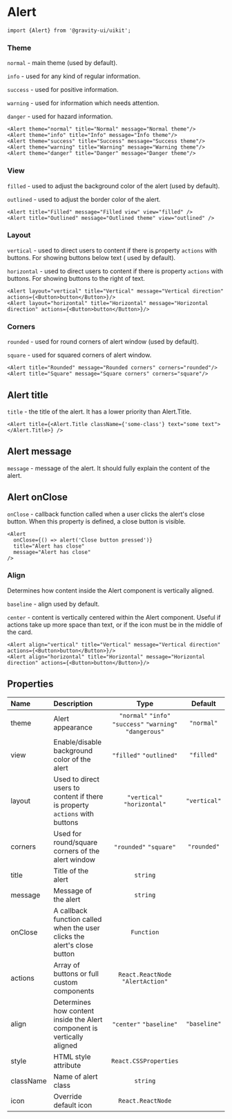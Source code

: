 <!--GITHUB_BLOCK-->

# Alert

<!--/GITHUB_BLOCK-->

```tsx
import {Alert} from '@gravity-ui/uikit';
```

### Theme

`normal` - main theme (used by default).

`info` - used for any kind of regular information.

`success` - used for positive information.

`warning` - used for information which needs attention.

`danger` - used for hazard information.

<!--LANDING_BLOCK
<ExampleBlock
    code={`
<Alert theme="normal" title="Normal" message="Normal theme" />
<Alert theme="info" title="Info" message="Info theme" />
<Alert theme="success" title="Success" message="Success theme" />
<Alert theme="warning" title="Warning" message="Warning theme" />
<Alert theme="danger" title="Danger" message="Danger theme" />
`}>
    <UIKit.Alert theme="normal" title="Normal" message="Normal theme" />
    <UIKit.Alert theme="info" title="Info" message="Info theme" />
    <UIKit.Alert theme="success" title="Success" message="Success theme" />
    <UIKit.Alert theme="warning" title="Warning" message="Warning theme" />
    <UIKit.Alert theme="danger" title="Danger" message="Danger theme" />
</ExampleBlock>
LANDING_BLOCK-->

<!--GITHUB_BLOCK-->

```tsx
<Alert theme="normal" title="Normal" message="Normal theme"/>
<Alert theme="info" title="Info" message="Info theme"/>
<Alert theme="success" title="Success" message="Success theme"/>
<Alert theme="warning" title="Warning" message="Warning theme"/>
<Alert theme="danger" title="Danger" message="Danger theme"/>
```

<!--/GITHUB_BLOCK-->

### View

`filled` - used to adjust the background color of the alert (used by default).

`outlined` - used to adjust the border color of the alert.

<!--LANDING_BLOCK
<ExampleBlock
    code={`
<Alert title="Filled" message="Filled view" view="filled" />
<Alert title="Outlined" message="Outlined theme" view="outlined" />
`}
>
    <UIKit.Alert title="Filled" message="Filled view" view="filled" />
    <UIKit.Alert title="Outlined" message="Outlined theme" view="outlined" />
</ExampleBlock>
LANDING_BLOCK-->

<!--GITHUB_BLOCK-->

```
<Alert title="Filled" message="Filled view" view="filled" />
<Alert title="Outlined" message="Outlined theme" view="outlined" />
```

<!--/GITHUB_BLOCK-->

### Layout

`vertical` - used to direct users to content if there is property `actions` with buttons. For showing buttons below text (
used
by default).

`horizontal` - used to direct users to content if there is property `actions` with buttons. For showing buttons to the right
of text.

<!--LANDING_BLOCK
<ExampleBlock
    code={`
<Alert layout="vertical" title="Vertical" message="Vertical direction" actions={<Button>button</Button>} />
<Alert layout="horizontal" title="Horizontal" message="Horizontal direction" actions={<Button>button</Button>} />
`}>
    <UIKit.Alert layout="vertical" title="Vertical" message="Vertical direction" actions={<UIKit.Button>button</UIKit.Button>} />
    <UIKit.Alert layout="horizontal" title="Horizontal" message="Horizontal direction" actions={<UIKit.Button>button</UIKit.Button>} />
</ExampleBlock>
LANDING_BLOCK-->

<!--GITHUB_BLOCK-->

```tsx
<Alert layout="vertical" title="Vertical" message="Vertical direction" actions={<Button>button</Button>}/>
<Alert layout="horizontal" title="Horizontal" message="Horizontal direction" actions={<Button>button</Button>}/>
```

<!--/GITHUB_BLOCK-->

### Corners

`rounded` - used for round corners of alert window (used by default).

`square` - used for squared corners of alert window.

<!--LANDING_BLOCK
<ExampleBlock
    code={`
<Alert title="Rounded" message="Rounded corners" corners="rounded"  />
<Alert title="Square" message="Square corners" corners="square" />
`}
>
    <UIKit.Alert title="Rounded" message="Rounded corners" corners="rounded"  />
    <UIKit.Alert title="Square" message="Square corners" corners="square" />
</ExampleBlock>
LANDING_BLOCK-->

<!--GITHUB_BLOCK-->

```tsx
<Alert title="Rounded" message="Rounded corners" corners="rounded"/>
<Alert title="Square" message="Square corners" corners="square"/>
```

<!--/GITHUB_BLOCK-->

## Alert title

`title` - the title of the alert. It has a lower priority than Alert.Title.

<!--LANDING_BLOCK
<ExampleBlock
    code={`
<Alert title={<Alert.Title className={'some-class'} text="some text"></Alert.Title>} />
`}
>
    <UIKit.Alert title={<UIKit.Alert.Title className={'some-class'} text="some text"></UIKit.Alert.Title>} />
</ExampleBlock>
LANDING_BLOCK-->

<!--GITHUB_BLOCK-->

```tsx
<Alert title={<Alert.Title className={'some-class'} text="some text"></Alert.Title>} />
```

<!--/GITHUB_BLOCK-->

## Alert message

`message` - message of the alert. It should fully explain the content of the alert.

## Alert onClose

`onClose` - callback function called when a user clicks the alert's close button. When this property is defined, a close button is visible.

<!--LANDING_BLOCK
<ExampleBlock
    code={`
<Alert onClose={() => alert('Close button pressed')} title="Alert has close" message="Alert has close" />
`}
>
    <UIKit.Alert onClose={() => alert('Close button pressed')} title="Alert has close" message="Alert has close" />
</ExampleBlock>
LANDING_BLOCK-->

<!--GITHUB_BLOCK-->

```tsx
<Alert
  onClose={() => alert('Close button pressed')}
  title="Alert has close"
  message="Alert has close"
/>
```

<!--/GITHUB_BLOCK-->

### Align

Determines how content inside the Alert component is vertically aligned.

`baseline` - align used by default.

`center` - content is vertically centered within the Alert component. Useful if actions take up
more space than text,
or if the icon must be in the middle of the card.

<!--LANDING_BLOCK
<ExampleBlock
    code={`
<Alert align="baseline" theme="info" title="Baseline" message="Baseline align" actions={<Button>button</Button>} />
<Alert align="center" theme="info" title="Center" message="Center align" actions={<Button>button</Button>} align="center"/>
`}>
    <UIKit.Alert align="baseline" theme="info" title="Baseline" message="Baseline align" actions={<UIKit.Button>button</UIKit.Button>} />
    <UIKit.Alert align="center" theme="info" title="Center" message="Center align" actions={<UIKit.Button>button</UIKit.Button>} align="center"/>
</ExampleBlock>
LANDING_BLOCK-->

<!--GITHUB_BLOCK-->

```tsx
<Alert align="vertical" title="Vertical" message="Vertical direction" actions={<Button>button</Button>}/>
<Alert align="horizontal" title="Horizontal" message="Horizontal direction" actions={<Button>button</Button>}/>
```

<!--/GITHUB_BLOCK-->

## Properties

| Name      | Description                                                                 |                           Type                            |   Default    |
| :-------- | :-------------------------------------------------------------------------- | :-------------------------------------------------------: | :----------: |
| theme     | Alert appearance                                                            | `"normal"` `"info"` `"success"` `"warning"` `"dangerous"` |  `"normal"`  |
| view      | Enable/disable background color of the alert                                |                  `"filled"` `"outlined"`                  |  `"filled"`  |
| layout    | Used to direct users to content if there is property `actions` with buttons |                `"vertical"` `"horizontal"`                | `"vertical"` |
| corners   | Used for round/square corners of the alert window                           |                  `"rounded"` `"square"`                   | `"rounded"`  |
| title     | Title of the alert                                                          |                         `string`                          |              |
| message   | Message of the alert                                                        |                         `string`                          |              |
| onClose   | A callback function called when the user clicks the alert's close button    |                        `Function`                         |              |
| actions   | Array of buttons or full custom components                                  |             `React.ReactNode` `"AlertAction"`             |              |
| align     | Determines how content inside the Alert component is vertically aligned     |                  `"center"` `"baseline"`                  | `"baseline"` |
| style     | HTML style attribute                                                        |                   `React.CSSProperties`                   |              |
| className | Name of alert class                                                         |                         `string`                          |              |
| icon      | Override default icon                                                       |                     `React.ReactNode`                     |              |
